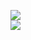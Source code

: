 [![](https://img.shields.io/badge/Made%20With-Github%20Spray-lightgrey.svg?style=for-the-badge&logo=github)](https://github.com/Annihil/github-spray#2346)  
[![](https://i.imgur.com/2DrTn0Z.gif)](https://github.com/Annihil/github-spray)